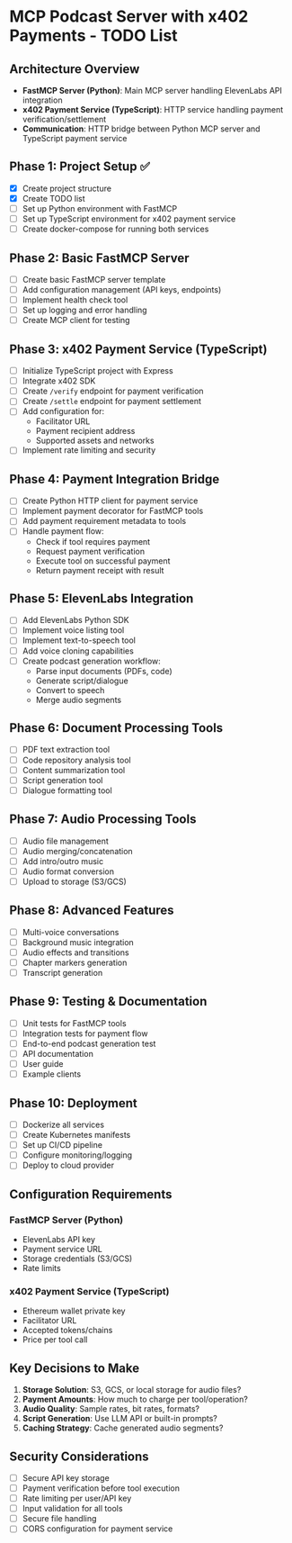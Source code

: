 # MCP Podcast Server with x402 Payments - TODO List

## Architecture Overview
- **FastMCP Server (Python)**: Main MCP server handling ElevenLabs API integration
- **x402 Payment Service (TypeScript)**: HTTP service handling payment verification/settlement
- **Communication**: HTTP bridge between Python MCP server and TypeScript payment service

## Phase 1: Project Setup ✅
- [x] Create project structure
- [x] Create TODO list
- [ ] Set up Python environment with FastMCP
- [ ] Set up TypeScript environment for x402 payment service
- [ ] Create docker-compose for running both services

## Phase 2: Basic FastMCP Server
- [ ] Create basic FastMCP server template
- [ ] Add configuration management (API keys, endpoints)
- [ ] Implement health check tool
- [ ] Set up logging and error handling
- [ ] Create MCP client for testing

## Phase 3: x402 Payment Service (TypeScript)
- [ ] Initialize TypeScript project with Express
- [ ] Integrate x402 SDK
- [ ] Create `/verify` endpoint for payment verification
- [ ] Create `/settle` endpoint for payment settlement
- [ ] Add configuration for:
  - Facilitator URL
  - Payment recipient address
  - Supported assets and networks
- [ ] Implement rate limiting and security

## Phase 4: Payment Integration Bridge
- [ ] Create Python HTTP client for payment service
- [ ] Implement payment decorator for FastMCP tools
- [ ] Add payment requirement metadata to tools
- [ ] Handle payment flow:
  - Check if tool requires payment
  - Request payment verification
  - Execute tool on successful payment
  - Return payment receipt with result

## Phase 5: ElevenLabs Integration
- [ ] Add ElevenLabs Python SDK
- [ ] Implement voice listing tool
- [ ] Implement text-to-speech tool
- [ ] Add voice cloning capabilities
- [ ] Create podcast generation workflow:
  - Parse input documents (PDFs, code)
  - Generate script/dialogue
  - Convert to speech
  - Merge audio segments

## Phase 6: Document Processing Tools
- [ ] PDF text extraction tool
- [ ] Code repository analysis tool
- [ ] Content summarization tool
- [ ] Script generation tool
- [ ] Dialogue formatting tool

## Phase 7: Audio Processing Tools
- [ ] Audio file management
- [ ] Audio merging/concatenation
- [ ] Add intro/outro music
- [ ] Audio format conversion
- [ ] Upload to storage (S3/GCS)

## Phase 8: Advanced Features
- [ ] Multi-voice conversations
- [ ] Background music integration
- [ ] Audio effects and transitions
- [ ] Chapter markers generation
- [ ] Transcript generation

## Phase 9: Testing & Documentation
- [ ] Unit tests for FastMCP tools
- [ ] Integration tests for payment flow
- [ ] End-to-end podcast generation test
- [ ] API documentation
- [ ] User guide
- [ ] Example clients

## Phase 10: Deployment
- [ ] Dockerize all services
- [ ] Create Kubernetes manifests
- [ ] Set up CI/CD pipeline
- [ ] Configure monitoring/logging
- [ ] Deploy to cloud provider

## Configuration Requirements
### FastMCP Server (Python)
- ElevenLabs API key
- Payment service URL
- Storage credentials (S3/GCS)
- Rate limits

### x402 Payment Service (TypeScript)
- Ethereum wallet private key
- Facilitator URL
- Accepted tokens/chains
- Price per tool call

## Key Decisions to Make
1. **Storage Solution**: S3, GCS, or local storage for audio files?
2. **Payment Amounts**: How much to charge per tool/operation?
3. **Audio Quality**: Sample rates, bit rates, formats?
4. **Script Generation**: Use LLM API or built-in prompts?
5. **Caching Strategy**: Cache generated audio segments?

## Security Considerations
- [ ] Secure API key storage
- [ ] Payment verification before tool execution
- [ ] Rate limiting per user/API key
- [ ] Input validation for all tools
- [ ] Secure file handling
- [ ] CORS configuration for payment service 